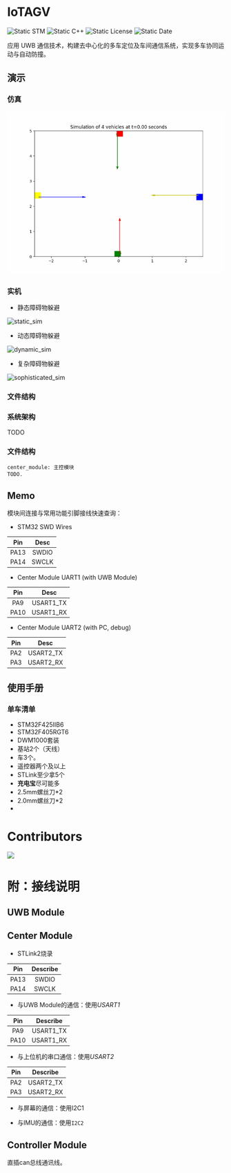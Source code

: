 # IoTAGV

![Static STM](https://img.shields.io/badge/STM-32-green)
![Static C++](https://img.shields.io/badge/C++-11-blue)
![Static License](https://img.shields.io/badge/License-NO-orange)
![Static Date](https://img.shields.io/badge/Date-2024--08--03-lightgrey)

应用 UWB 通信技术，构建去中心化的多车定位及车间通信系统，实现多车协同运动与自动防撞。

## 演示

### 仿真

![image_sim](README.assets/vehicle_simulation.gif)

### 实机

* 静态障碍物躲避

![static_sim](README.assets/static_sim.gif)

* 动态障碍物躲避

![dynamic_sim](README.assets/dynamic_sim.gif)

* 复杂障碍物躲避

![sophisticated_sim](README.assets/sophisticated_sim.gif)

### 文件结构

### 系统架构

TODO

### 文件结构

```
center_module: 主控模块
TODO.
```

## Memo

模块间连接与常用功能引脚接线快速查询：

* STM32 SWD Wires

| Pin | Desc |
| :--: | :--: |
| PA13 | SWDIO |
| PA14 | SWCLK |

* Center Module UART1 (with UWB Module)

| Pin | Desc |
| :--: | :--: |
| PA9 | USART1_TX |
| PA10 | USART1_RX |

* Center Module UART2 (with PC, debug)

| Pin | Desc |
| :--: | :--: |
| PA2 | USART2_TX |
| PA3 | USART2_RX |

## 使用手册

### 单车清单

* STM32F425IIB6
* STM32F405RGT6
* DWM1000套装
* 基站2个（天线）
* 车3个。
* 遥控器两个及以上
* STLink至少拿5个
* **充电宝**尽可能多
* 2.5mm螺丝刀*2
* 2.0mm螺丝刀*2
* 

# Contributors

<a href="https://github.com/Ethylene9160/IoTAGV/graphs/contributors">
  <img src="https://contrib.rocks/image?repo=Ethylene9160/IoTAGV" />
</a>

# 附：接线说明

## UWB Module



## Center Module

* STLink2烧录

| Pin  | Describe |
| :--: | :------: |
| PA13 |  SWDIO   |
| PA14 |  SWCLK   |

* 与UWB Module的通信：使用*USART1*

| Pin  | Describe  |
| :--: | :-------: |
| PA9  | USART1_TX |
| PA10 | USART1_RX |

* 与上位机的串口通信：使用*USART2*

| Pin  | Describe  |
| :--: | :-------: |
| PA2  | USART2_TX |
| PA3  | USART2_RX |

* 与屏幕的通信：使用I2C1

* 与IMU的通信：使用`I2C2`

## Controller Module

直插can总线通讯线。
